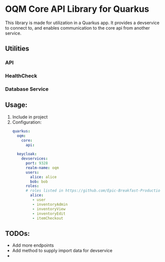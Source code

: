# OQM Core API Library for Quarkus

This library is made for utilization in a Quarkus app. It provides a devservice to connect to, and enables communication to the core api from another service.

## Utilities

### API

### HealthCheck

### Database Service

## Usage:

1. Include in project
2. Configuration:
   ```yaml
   quarkus:
     oqm:
       core:
         api:
           
     keycloak:
       devservices:
         port: 9328
         realm-name: oqm
         users:
           alice: alice
           bob: bob
         roles:
         # roles listed in https://github.com/Epic-Breakfast-Productions/OpenQuarterMaster/blob/main/software/oqm-core-api/src/main/java/tech/ebp/oqm/core/api/model/rest/auth/roles/Roles.java
           alice:
            - user
            - inventoryAdmin
            - inventoryView
            - inventoryEdit
            - itemCheckout
   ```

## TODOs:

- Add more endpoints
- Add method to supply import data for devservice
- 